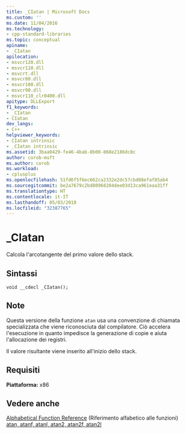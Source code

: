 ```yaml
---
title: _CIatan | Microsoft Docs
ms.custom: ''
ms.date: 11/04/2016
ms.technology:
- cpp-standard-libraries
ms.topic: conceptual
apiname:
- _CIatan
apilocation:
- msvcr120.dll
- msvcr110.dll
- msvcrt.dll
- msvcr80.dll
- msvcr100.dll
- msvcr90.dll
- msvcr110_clr0400.dll
apitype: DLLExport
f1_keywords:
- _CIatan
- CIatan
dev_langs:
- C++
helpviewer_keywords:
- CIatan intrinsic
- _CIatan intrinsic
ms.assetid: 3baa0429-fe46-4bab-8b00-868e2186dc8c
author: corob-msft
ms.author: corob
ms.workload:
- cplusplus
ms.openlocfilehash: 51fd6f5f6ec662ca2332e2dc57cbd88efaf85ab4
ms.sourcegitcommit: be2a7679c2bd80968204dee03d13ca961eaa31ff
ms.translationtype: HT
ms.contentlocale: it-IT
ms.lasthandoff: 05/03/2018
ms.locfileid: "32387765"
---
```

# <a name="ciatan"></a>_CIatan
Calcola l'arcotangente del primo valore dello stack.  
  
## <a name="syntax"></a>Sintassi  
  
```  
void __cdecl _CIatan();  
```  
  
## <a name="remarks"></a>Note  
 Questa versione della funzione `atan` usa una convenzione di chiamata specializzata che viene riconosciuta dal compilatore. Ciò accelera l'esecuzione in quanto impedisce la generazione di copie e aiuta l'allocazione dei registri.  
  
 Il valore risultante viene inserito all'inizio dello stack.  
  
## <a name="requirements"></a>Requisiti  
 **Piattaforma:** x86  
  
## <a name="see-also"></a>Vedere anche  
 [Alphabetical Function Reference](../c-runtime-library/reference/crt-alphabetical-function-reference.md)  (Riferimento alfabetico alle funzioni)  
 [atan, atanf, atanl, atan2, atan2f, atan2l](../c-runtime-library/reference/atan-atanf-atanl-atan2-atan2f-atan2l.md)